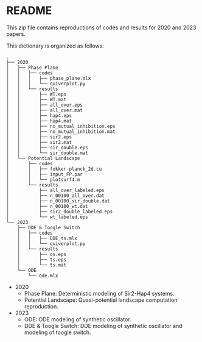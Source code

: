 # README

This zip file contains reproductions of codes and results for 2020 and 2023 papers.

This dictionary is organized as follows:

```
.
├── 2020
│   ├── Phase Plane
│   │   ├── codes
│   │   │   ├── phase_plane.mlx
│   │   │   └── quiverplot.py
│   │   └── results
│   │       ├── WT.eps
│   │       ├── WT.mat
│   │       ├── all_over.eps
│   │       ├── all_over.mat
│   │       ├── hap4.eps
│   │       ├── hap4.mat
│   │       ├── no_mutual_inhibition.eps
│   │       ├── no_mutual_inhibition.mat
│   │       ├── sir2.eps
│   │       ├── sir2.mat
│   │       ├── sir_double.eps
│   │       └── sir_double.mat
│   └── Potential Landscape
│       ├── codes
│       │   ├── fokker-planck_2d.cu
│       │   ├── input_FP.par
│       │   └── plotsurf4.m
│       └── results
│           ├── all_over_labeled.eps
│           ├── n_00100_all_over.dat
│           ├── n_00100_sir_double.dat
│           ├── n_00100_wt.dat
│           ├── sir2_double_labeled.eps
│           └── wt_labeled.eps
└── 2023
    ├── DDE & Toogle Switch
    │   ├── codes
    │   │   ├── DDE_ts.mlx
    │   │   └── quiverplot.py
    │   └── results
    │       ├── os.eps
    │       ├── ts.eps
    │       └── ts.mat
    └── ODE
        └── ode.mlx
```

- 2020
  - Phase Plane: Deterministic modeling of Sir2-Hap4 systems.
  - Potential Landscape: Quasi-potential landscape computation reproduction.
- 2023
  - ODE: ODE modeling of synthetic oscillator.
  - DDE & Toogle Switch: DDE modeling of synthetic oscillator and modeling of toogle switch.